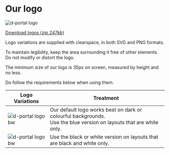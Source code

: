 # Our logo

![d-portal logo](https://raw.githubusercontent.com/IATI/D-Portal/master/ctrack/art/branding/dportal_logo.png)

[Download logos (*zip 247kb*)](https://github.com/IATI/D-Portal/raw/master/ctrack/art/branding/dportal_logos.zip)




Logo variations are supplied with clearspace, in both SVG and PNG formats.

To maintain legibility, keep the area surrounding it free of other elements. Do not modify or distort the logo.

The minimum size of our logo is 35px on screen, measured by height and no less.

Do follow the requirements below when using them.


| Logo Variations    | Treatment             |
| ------- | ---------             |
| ![d-portal logo bw](https://raw.githubusercontent.com/IATI/D-Portal/master/ctrack/art/branding/dportal_logo_original.png)    | Our default logo works best on dark or colourful backgrounds. <br/> Use the blue version on layouts that are white only. |
| ![d-portal logo bw](https://raw.githubusercontent.com/IATI/D-Portal/master/ctrack/art/branding/dportal_logo_bw.png)   | Use the black or white version on layouts that are black and white only. |


